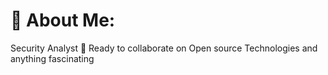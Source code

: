 # 💫 About Me:
Security Analyst
🤩 Ready to collaborate on Open source Technologies and anything fascinating


<!-- Proudly created with GPRM ( https://gprm.itsvg.in ) -->

